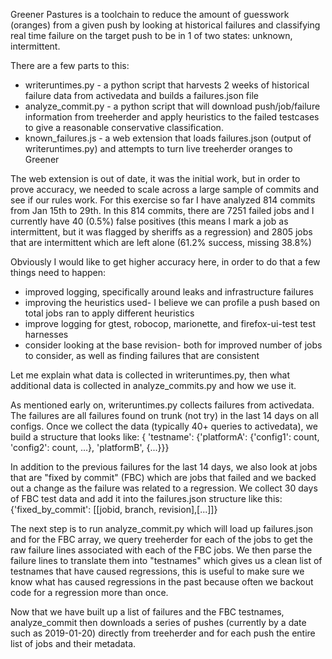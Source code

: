 Greener Pastures is a toolchain to reduce the amount of guesswork (oranges) from a given push by looking at historical failures and classifying real time failure on the target push to be in 1 of two states: unknown, intermittent.

There are a few parts to this:
 * writeruntimes.py - a python script that harvests 2 weeks of historical failure data from activedata and builds a failures.json file
 * analyze_commit.py - a python script that will download push/job/failure information from treeherder and apply heuristics to the failed testcases to give a reasonable conservative classification.
 * known_failures.js - a web extension that loads failures.json (output of writeruntimes.py) and attempts to turn live treeherder oranges to Greener

The web extension is out of date, it was the initial work, but in order to prove accuracy, we needed to scale across a large sample of commits and see if our rules work.  For this exercise so far I have analyzed 814 commits from Jan 15th to 29th.  In this 814 commits, there are 7251 failed jobs and I currently have 40 (0.5%) false positives (this means I mark a job as intermittent, but it was flagged by sheriffs as a regression) and 2805 jobs that are intermittent which are left alone (61.2% success, missing 38.8%)

Obviously I would like to get higher accuracy here, in order to do that a few things need to happen:
 * improved logging, specifically around leaks and infrastructure failures
 * improving the heuristics used- I believe we can profile a push based on total jobs ran to apply different heuristics
 * improve logging for gtest, robocop, marionette, and firefox-ui-test test harnesses
 * consider looking at the base revision- both for improved number of jobs to consider, as well as finding failures that are consistent

Let me explain what data is collected in writeruntimes.py, then what additional data is collected in analyze_commits.py and how we use it.

As mentioned early on, writeruntimes.py collects failures from activedata.  The failures are all failures found on trunk (not try) in the last 14 days on all configs.  Once we collect the data (typically 40+ queries to activedata), we build a structure that looks like:
{ 'testname': {'platformA': {'config1': count, 'config2': count, ...}, 'platformB', {...}}}

In addition to the previous failures for the last 14 days, we also look at jobs that are "fixed by commit" (FBC) which are jobs that failed and we backed out a change as the failure was related to a regression.  We collect 30 days of FBC test data and add it into the failures.json structure like this:
{'fixed_by_commit': [[jobid, branch, revision],[...]]}


The next step is to run analyze_commit.py which will load up failures.json and for the FBC array, we query treeherder for each of the jobs to get the raw failure lines associated with each of the FBC jobs.  We then parse the failure lines to translate them into "testnames" which gives us a clean list of testnames that have caused regressions, this is useful to make sure we know what has caused regressions in the past because often we backout code for a regression more than once.

Now that we have built up a list of failures and the FBC testnames, analyze_commit then downloads a series of pushes (currently by a date such as 2019-01-20) directly from treeherder and for each push the entire list of jobs and their metadata.  